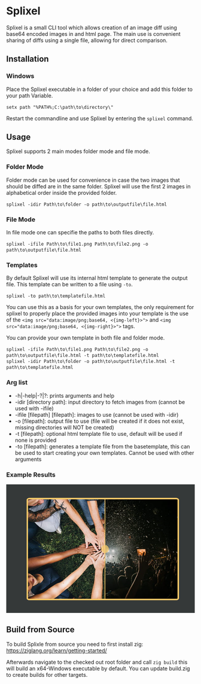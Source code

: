 # Splixel
Splixel is a small CLI tool which allows creation of an image diff using base64 encoded images in and html page. The main use is convenient sharing of diffs using a single file, allowing for direct comparison.

## Installation

### Windows
Place the Splixel executable in a folder of your choice and add this folder to your path Variable.
```
setx path "%PATH%;C:\path\to\directory\"
```
Restart the commandline and use Splixel by entering the `splixel` command.

## Usage
Splixel supports 2 main modes folder mode and file mode.

### Folder Mode
Folder mode can be used for convenience in case the two images that should be diffed are in the same folder. Splixel will use the first 2 images in alphabetical order inside the provided folder.
```
splixel -idir Path\to\folder -o path\to\outputfile\file.html
```

### File Mode
In file mode one can specifie the paths to both files directly.
```
splixel -ifile Path\to\file1.png Path\to\file2.png -o path\to\outputfile\file.html
```

### Templates
By default Splixel will use its internal html template to generate the output file. This template can be written to a file using `-to`.
```
splixel -to path\to\templatefile.html
```
You can use this as a basis for your own templates, the only requirement for splixel to properly place the provided images into your template is the use of the `<img src="data:image/png;base64, <{img-left}>">` and `<img src="data:image/png;base64, <{img-right}>">` tags.

You can provide your own template in both file and folder mode.
```
splixel -ifile Path\to\file1.png Path\to\file2.png -o path\to\outputfile\file.html -t path\to\templatefile.html
splixel -idir Path\to\folder -o path\to\outputfile\file.html -t path\to\templatefile.html
```

### Arg list
* -h|-help|-?|?: prints arguments and help
* -idir [directory path]: input directory to fetch images from (cannot be used with -ifile)
* -ifile [filepath] [filepath]: images to use (cannot be used with -idir)
* -o [filepath]: output file to use (file will be created if it does not exist, missing directories will NOT be created)
* -t [filepath]: optional html template file to use, default will be used if none is provided
* -to [filepath]: generates a template file from the basetemplate, this can be used to start creating your own templates. Cannot be used with other arguments

### Example Results
![Example Page1](examples/Example.png)

## Build from Source
To build Splixle from source you need to first install zig: https://ziglang.org/learn/getting-started/

Afterwards navigate to the checked out root folder and call `zig build` this will build an x64-Windows executable by default. You can update build.zig to create builds for other targets.